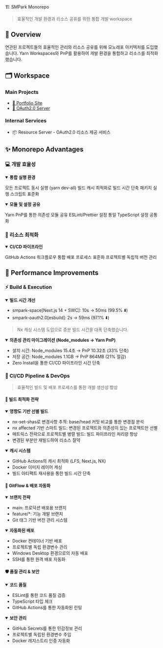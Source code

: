  🏗️ SMPark Monorepo
> 효율적인 개발 환경과 리소스 공유를 위한 통합 개발 workspace

## 📌 Overview
연관된 프로젝트들의 효율적인 관리와 리소스 공유를 위해 모노레포 아키텍처를 도입했습니다. Yarn Workspaces와 PnP를 활용하여 개발 환경을 통합하고 리소스를 최적화했습니다.

## 🗂️ Workspace
### Main Projects
- [🚀 Portfolio Site](apps/smpark-space/README.md)
- [🔐 OAuth2.0 Server](apps/smpark-oauth2.0/README.md)

### Internal Services
- 📦 Resource Server - OAuth2.0 리소스 제공 서비스

## ✨ Monorepo Advantages
### 💻 개발 효율성
<details open>
<summary><b>통합 실행 환경</b></summary>

모든 프로젝트 동시 실행 (yarn dev-all)
빌드 캐시 최적화로 빌드 시간 단축
패키지 실행 스크립트 표준화 </details>
<details open>
<summary><b>모듈 및 설정 공유</b></summary>

Yarn PnP를 통한 의존성 모듈 공유
ESLint/Prettier 설정 통일
TypeScript 설정 공통화 </details>
### 🔧 리소스 최적화
<details open>
<summary><b>CI/CD 파이프라인</b></summary>

GitHub Actions 워크플로우 통합
배포 프로세스 표준화
프로젝트별 독립적 버전 관리 </details>

## 🚀 Performance Improvements

### ⚡ Build & Execution
<details open>
<summary><b>빌드 시간 개선</b></summary>

- smpark-space[Next.js 14 + SWC]: 10s → 50ms (99.5% ⬇️)
- smpark-oauth2.0[esbuild]: 2s → 59ms (97.1% ⬇️)

> Nx 캐싱 시스템 도입으로 증분 빌드 시간을 대폭 단축했습니다.
</details>

<details open>
<summary><b>의존성 관리 마이그레이션 (Node_modules → Yarn PnP)</b></summary>

- 설치 시간: Node_modules 15.4초 → PnP 10.32초 (33% 단축)
- 저장 공간: Node_modules 1.1GB → PnP 864MB (21% 절감)
- Zero Install을 통한 CI/CD 파이프라인 시간 단축
</details>

### 🔄 CI/CD Pipeline & DevOps
> 효율적인 빌드 및 배포 프로세스를 통한 개발 생산성 향상
#### 🎯 빌드 최적화 전략
<details open>
<summary><b>영향도 기반 선별 빌드</b></summary>

- nx-set-shas로 변경사항 추적: base/head 커밋 비교를 통한 변경점 분석
- nx affected 기반 스마트 빌드: 변경된 프로젝트와 의존성이 있는 프로젝트만 선별
- 매트릭스 전략으로 프로젝트별 병렬 빌드: 빌드 파이프라인 처리량 향상
- 변경된 부분만 재빌드하여 리소스 절약 </details>

<details open>
<summary><b>캐시 시스템</b></summary>

- GitHub Actions의 캐시 최적화 (LFS, Next.js, NX)
- Docker 이미지 레이어 캐싱
- 빌드 아티팩트 재사용을 통한 빌드 시간 단축 </details>

#### 🌿 GitFlow & 배포 자동화

<details open>
<summary><b>브랜치 전략</b></summary>

- main: 프로덕션 배포용 브랜치
- feature/*: 기능 개발 브랜치
- Git 태그 기반 버전 관리 시스템 </details>

<details open>
<summary><b>자동화된 배포</b></summary>

- Docker 컨테이너 기반 배포
- 프로젝트별 독립 환경변수 관리
- Windows Desktop 환경으로의 자동 배포
- SSH를 통한 원격 배포 자동화 </details>

#### 🛡️ 품질 관리 & 보안

<details open>
<summary><b>코드 품질</b></summary>

- ESLint를 통한 코드 품질 검증
- TypeScript 타입 체크
- GitHub Actions를 통한 자동화된 린팅 </details>

<details open>
<summary><b>보안 관리</b></summary>

- GitHub Secrets를 통한 민감정보 관리
- 프로젝트별 독립된 환경변수 주입
- Docker 레지스트리 인증 자동화 </details>